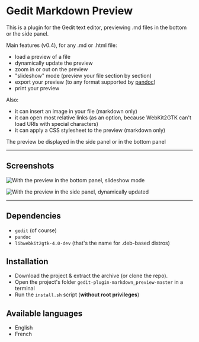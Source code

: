 # Gedit Markdown Preview

This is a plugin for the Gedit text editor, previewing .md files in the bottom or the side panel.

Main features (v0.4), for any .md or .html file:

- load a preview of a file
- dynamically update the preview
- zoom in or out on the preview
- "slideshow" mode (preview your file section by section)
- export your preview (to any format supported by [pandoc](https://pandoc.org/))
- print your preview

Also:

- it can insert an image in your file (markdown only)
- it can open most relative links (as an option, because WebKit2GTK can't load URIs with special characters)
- it can apply a CSS stylesheet to the preview (markdown only)

The preview be displayed in the side panel or in the bottom panel

----

## Screenshots

![With the preview in the bottom panel, slideshow mode](http://image.noelshack.com/fichiers/2018/11/5/1521221133-capture-d-ecran-de-2018-03-16-18-25-21.png)

![With the preview in the side panel, dynamically updated](http://image.noelshack.com/fichiers/2018/11/5/1521221246-capture-d-ecran-de-2018-03-16-18-27-19.png)

----

## Dependencies

- `gedit` (of course)
- `pandoc`
- `libwebkit2gtk-4.0-dev` (that's the name for .deb-based distros)

## Installation

- Download the project & extract the archive (or clone the repo).
- Open the project's folder `gedit-plugin-markdown_preview-master` in a terminal
- Run the `install.sh` script (**without root privileges**)

## Available languages

- English
- French


